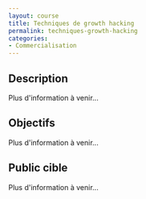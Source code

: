 ```yaml
---
layout: course
title: Techniques de growth hacking
permalink: techniques-growth-hacking
categories:
- Commercialisation
---
```

## Description
Plus d'information à venir...

## Objectifs
Plus d'information à venir...

## Public cible
Plus d'information à venir...

